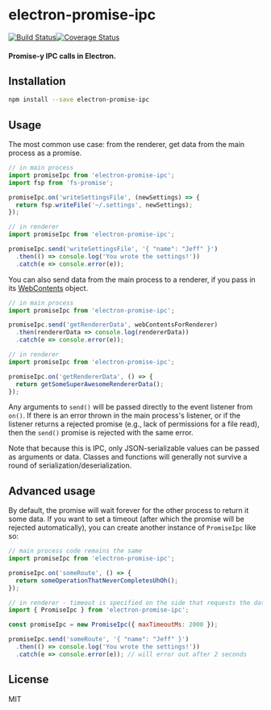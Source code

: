 # electron-promise-ipc

[![Build Status](https://travis-ci.org/sibnerian/electron-promise-ipc.svg?branch=master)](https://travis-ci.org/sibnerian/electron-promise-ipc)[![Coverage Status](https://coveralls.io/repos/github/sibnerian/electron-promise-ipc/badge.svg?branch=master)](https://coveralls.io/github/sibnerian/electron-promise-ipc?branch=master)

#### Promise-y IPC calls in Electron.

## Installation
```sh
npm install --save electron-promise-ipc
```

## Usage

The most common use case: from the renderer, get data from the main process as a promise.

```js
// in main process
import promiseIpc from 'electron-promise-ipc';
import fsp from 'fs-promise';

promiseIpc.on('writeSettingsFile', (newSettings) => {
  return fsp.writeFile('~/.settings', newSettings);
});

// in renderer
import promiseIpc from 'electron-promise-ipc';

promiseIpc.send('writeSettingsFile', '{ "name": "Jeff" }')
  .then(() => console.log('You wrote the settings!'))
  .catch(e => console.error(e));
```

You can also send data from the main process to a renderer, if you pass in its [WebContents](http://electron.atom.io/docs/api/web-contents) object.


```js
// in main process
import promiseIpc from 'electron-promise-ipc';

promiseIpc.send('getRendererData', webContentsForRenderer)
  .then(rendererData => console.log(rendererData))
  .catch(e => console.error(e));

// in renderer
import promiseIpc from 'electron-promise-ipc';

promiseIpc.on('getRendererData', () => {
  return getSomeSuperAwesomeRendererData();
});
```

Any arguments to `send()` will be passed directly to the event listener from `on()`. If there is an error thrown in the main process's listener, or if the listener returns a rejected promise (e.g., lack of permissions for a file read), then the `send()` promise is rejected with the same error.

Note that because this is IPC, only JSON-serializable values can be passed as arguments or data. Classes and functions will generally not survive a round of serialization/deserialization.

## Advanced usage

By default, the promise will wait forever for the other process to return it some data. If you want to set a timeout (after which the promise will be rejected automatically), you can create another instance of `PromiseIpc` like so:

```js
// main process code remains the same
import promiseIpc from 'electron-promise-ipc';

promiseIpc.on('someRoute', () => {
  return someOperationThatNeverCompletesUhOh();
});

// in renderer - timeout is specified on the side that requests the data
import { PromiseIpc } from 'electron-promise-ipc';

const promiseIpc = new PromiseIpc({ maxTimeoutMs: 2000 });

promiseIpc.send('someRoute', '{ "name": "Jeff" }')
  .then(() => console.log('You wrote the settings!'))
  .catch(e => console.error(e)); // will error out after 2 seconds
```

## License

MIT

